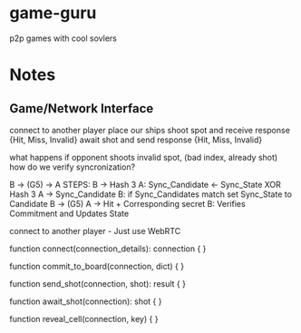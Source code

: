 # game-guru
p2p games with cool sovlers

# Notes
Game/Network Interface
----------------------

connect to another player
place our ships
shoot spot and receive response {Hit, Miss, Invalid}
await shot and send response {Hit, Miss, Invalid}

what happens if opponent shoots invalid spot, (bad index, already shot)
how do we verify syncronization?


B -> (G5) -> A
STEPS:
B -> Hash 3
A: Sync_Candidate <- Sync_State XOR Hash 3
A -> Sync_Candidate
B: if Sync_Candidates match set Sync_State to Candidate
B -> (G5)
A -> Hit + Corresponding secret
B: Verifies Commitment and Updates State

connect to another player - Just use WebRTC

function connect(connection_details): connection {
}

function commit_to_board(connection, dict) {
}

function send_shot(connection, shot): result {
}

function await_shot(connection): shot {
}

function reveal_cell(connection, key) {
}
